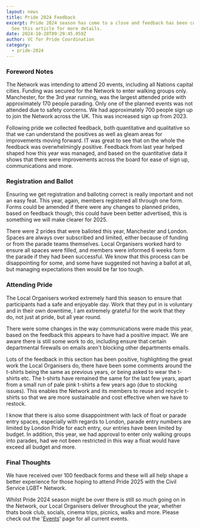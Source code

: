 ```yaml
---
layout: news
title: Pride 2024 Feedback
excerpt: Pride 2024 season has come to a close and feedback has been collected.
  See this article for more details.
date: 2024-10-28T09:29:45.059Z
author: VC for Pride Coordination
category:
  - pride-2024
---
```

### Foreword Notes

T﻿he Network was intending to attend 20 events, including all Nations capital cities. Funding was secured for the Network to enter walking groups only. Manchester, for the 3rd year running, was the largest attended pride with approximately 170 people parading. Only one of the planned events was not attended due to safety concerns. We had approximately 700 people sign up to join the Network across the UK. This was increased sign up from 2023.

F﻿ollowing pride we collected feedback, both quantitative and qualitative so that we can understand the positives as well as gleam areas for improvements moving forward. IT was great to see that on the whole the feedback was overwhelmingly positive. Feedback from last year helped shaped how this year was managed, and based on the quantitative data it shows that there were improvements across the board for ease of sign up, communications and more.

### Registration and Ballot

E﻿nsuring we get registration and balloting correct is really important and not an easy feat. This year, again, members registered all through one form. Forms could be amended if there were any changes to planned prides, based on feedback though, this could have been better advertised, this is something we will make clearer for 2025.

T﻿here were 2 prides that were balloted this year, Manchester and London. Spaces are always over subscribed and limited, either because of funding or from the parade teams themselves. Local Organisers worked hard to ensure all spaces were filled, and members were informed 6 weeks form the parade if they had been successful. We know that this process can be disappointing for some, and some have suggested not having a ballot at all, but managing expectations then would be far too tough. 

### A﻿ttending Pride

T﻿he Local Organisers worked extremely hard this season to ensure that participants had a safe and enjoyable day. Work that they put in is voluntary and in their own downtime, I am extremely grateful for the work that they do, not just at pride, but all year round.

T﻿here were some changes in the way communications were made this year, based on the feedback this appears to have had a positive impact. We are aware there is still some work to do, including ensure that certain departmental firewalls on emails aren't blocking other departments emails. 

L﻿ots of the feedback in this section has been positive, highlighting the great work the Local Organisers do, there have been some comments around the t-shirts being the same as previous years, or being asked to wear the t-shirts etc. The t-shirts have remained the same for the last few years, apart from a small run of pale pink t-shirts a few years ago (due to stocking issues). This enables the Network and its members to reuse and recycle t-shirts so that we are more sustainable and cost effective when we have to restock. 

I﻿ know that there is also some disappointment with lack of float or parade entry spaces, especially with regards to London, parade entry numbers are limited by London Pride for each entry, our entries have been limited by budget. In addition, this year, we had approval to enter only walking groups into parades, had we not been restricted in this way a float would have exceed all budget and more. 

### F﻿inal Thoughts

W﻿e have received over 100 feedback forms and these will all help shape a better experience for those hoping to attend Pride 2025 with the Civil Service LGBT+ Network. 

W﻿hilst Pride 2024 season might be over there is still so much going on in the Network, our Local Organisers deliver throughout the year, whether thats book club, socials, cinema trips, picnics, walks and more. Please check out the '[Events](www.civilservice.lgbt/events)' page for all current events.